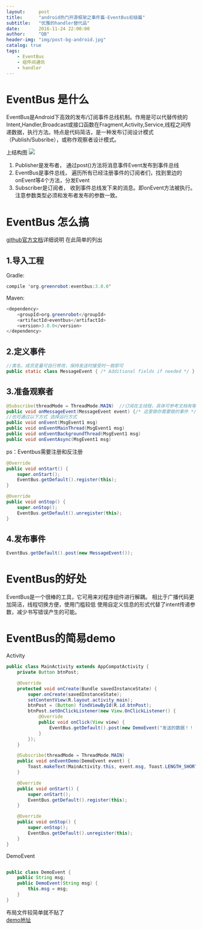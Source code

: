 ```yaml
---
layout:     post
title:      "android热门开源框架之事件篇-EventBus初级篇"
subtitle:   "优雅的handler替代品"
date:       2016-11-24 22:00:00
author:     "QB"
header-img: "img/post-bg-android.jpg"
catalog: true
tags:
    - EventBus
    - 组件间通讯
    - handler
---
```


#  EventBus 是什么
EventBus是Android下高效的发布/订阅事件总线机制。作用是可以代替传统的Intent,Handler,Broadcast或接口函数在Fragment,Activity,Service,线程之间传递数据，执行方法。特点是代码简洁，是一种发布订阅设计模式（Publish/Subsribe），或称作观察者设计模式。
 
 上结构图
 ![](http://oh343spqg.bkt.clouddn.com/EventBus.png)
 
1. Publisher是发布者， 通过post()方法将消息事件Event发布到事件总线
2. EventBus是事件总线， 遍历所有已经注册事件的订阅者们，找到里边的onEvent等4个方法，分发Event
3. Subscriber是订阅者， 收到事件总线发下来的消息。即onEvent方法被执行。注意参数类型必须和发布者发布的参数一致。   

#  EventBus 怎么搞
[github官方文档](https://github.com/greenrobot/EventBus)详细说明
在此简单的列出
##  1.导入工程
Gradle:
``` java
compile 'org.greenrobot:eventbus:3.0.0'
```
Maven:
``` java 
<dependency>
    <groupId>org.greenrobot</groupId>
    <artifactId>eventbus</artifactId>
    <version>3.0.0</version>
</dependency>
```

##  2.定义事件
``` java
//类名，成员变量可自行修改，保持发送时接受时一致即可
public static class MessageEvent { /* Additional fields if needed */ }
```

##  3.准备观察者
``` java
@Subscribe(threadMode = ThreadMode.MAIN)  //订阅在主线程，具体可参考文档有哪些方式
public void onMessageEvent(MessageEvent event) {/* 这里做你需要做的事件 */};
//也可通过以下方式 选择运行方式
public void onEvent(MsgEvent1 msg)
public void onEventMainThread(MsgEvent1 msg)
public void onEventBackgroundThread(MsgEvent1 msg)
public void onEventAsync(MsgEvent1 msg)
```
ps：Eventbus需要注册和反注册
``` java
@Override
public void onStart() {
    super.onStart();
    EventBus.getDefault().register(this);
}

@Override
public void onStop() {
    super.onStop();
    EventBus.getDefault().unregister(this);
}
```

##  4.发布事件
``` java
EventBus.getDefault().post(new MessageEvent());
```

# EventBus的好处

EventBus是一个很棒的工具，它可用来对程序组件进行解耦。
相比于广播代码更加简洁，线程切换方便，使用门槛较低
使用自定义信息的形式代替了intent传递参数，减少书写错误产生的可能。

# EventBus的简易demo
Activity
``` java
public class MainActivity extends AppCompatActivity {
    private Button btnPost;

    @Override
    protected void onCreate(Bundle savedInstanceState) {
        super.onCreate(savedInstanceState);
        setContentView(R.layout.activity_main);
        btnPost = (Button) findViewById(R.id.btnPost);
        btnPost.setOnClickListener(new View.OnClickListener() {
            @Override
            public void onClick(View view) {
                EventBus.getDefault().post(new DemoEvent("发送的数据！！！"));
            }
        });
    }

    @Subscribe(threadMode = ThreadMode.MAIN)
    public void onEventDemo(DemoEvent event) {
        Toast.makeText(MainActivity.this, event.msg, Toast.LENGTH_SHORT).show();
    }

    @Override
    public void onStart() {
        super.onStart();
        EventBus.getDefault().register(this);
    }

    @Override
    public void onStop() {
        super.onStop();
        EventBus.getDefault().unregister(this);
    }
}

```
DemoEvent

``` java

public class DemoEvent {
    public String msg;
    public DemoEvent(String msg) {
        this.msg = msg;
    }
}

```

布局文件较简单就不贴了<br>
[demo地址](https://github.com/qianbin01/EventBusDemo)

